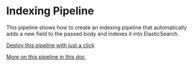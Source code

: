 # Indexing Pipeline

This pipeline shows how to create an indexing pipeline that automatically adds a new field to the passed body and indexes it into ElasticSearch.

[Deploy this pipeline with just a click](https://dashboard.reactivesearch.io/deploy?template=https://raw.githubusercontent.com/appbaseio/pipelines-template/master/indexing_pipeline/pipeline_oneclick.json)

[More on this pipeline in this doc](https://docs.reactivesearch.io/docs/pipelines/how-to/create-an-indexing-pipeline)
